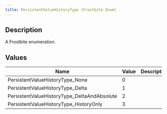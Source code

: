 ```yaml
---
title: PersistentValueHistoryType (Frostbite Enum)
---
```

## Description

A Frostbite enumeration.

## Values

| Name                                         | Value | Description |
| -------------------------------------------- | ----- | ----------- |
| PersistentValueHistoryType\_None             | 0     |             |
| PersistentValueHistoryType\_Delta            | 1     |             |
| PersistentValueHistoryType\_DeltaAndAbsolute | 2     |             |
| PersistentValueHistoryType\_HistoryOnly      | 3     |             |
